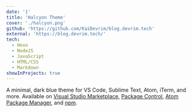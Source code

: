 ```yaml
---
date: '1'
title: 'Halcyon Theme'
cover: './halcyon.png'
github: 'https://github.com/KaiDevrim/blog.devrim.tech'
external: 'https://blog.devrim.tech/'
tech:
  - Hexo
  - NodeJS
  - JavaScript
  - HTML/CSS
  - Markdown
showInProjects: true
---
```


A minimal, dark blue theme for VS Code, Sublime Text, Atom, iTerm, and more. Available on [Visual Studio Marketplace](https://marketplace.visualstudio.com/items?itemName=brittanychiang.halcyon-vscode), [Package Control](https://packagecontrol.io/packages/Halcyon%20Theme), [Atom Package Manager](https://atom.io/themes/halcyon-syntax), and [npm](https://www.npmjs.com/package/hyper-halcyon-theme).
